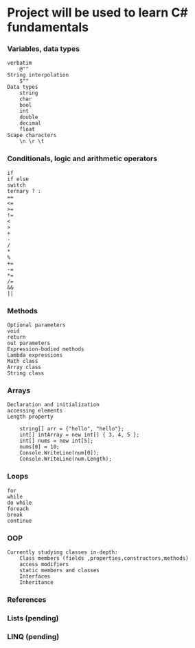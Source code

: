 # Project will be used to learn C# fundamentals

### Variables, data types
    verbatim 
        @""
    String interpolation 
        $""
    Data types 
        string 
        char 
        bool 
        int 
        double 
        decimal 
        float
    Scape characters
        \n \r \t

### Conditionals, logic and arithmetic operators
    if
    if else
    switch
    ternary ? :
    ==
    <=
    >=
    !=
    <
    >
    +
    -
    /
    *
    %
    +=
    -=
    *=
    /=
    &&
    ||

### Methods
    Optional parameters
    void
    return
    out parameters
    Expression-bodied methods
    Lambda expressions
    Math class
    Array class
    String class


### Arrays 
    Declaration and initialization
    accessing elements
    Length property
```
    string[] arr = {"hello", "hello"};
    int[] intArray = new int[] { 3, 4, 5 };
    int[] nums = new int[5];
    nums[0] = 10;
    Console.WriteLine(num[0]);
    Console.WriteLine(num.Length);

```

### Loops
    for
    while
    do while
    foreach
    break
    continue

### OOP

    Currently studying classes in-depth:
        Class members (fields ,properties,constructors,methods)
        access modifiers
        static members and classes
        Interfaces
        Inheritance
### References

### Lists (pending)

### LINQ (pending)
